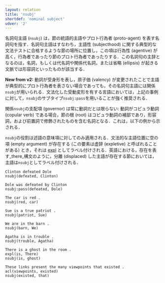 ```yaml
---
layout: relation
title: 'nsubj'
shortdef: 'nominal subject'
udver: '2'
---
```


名詞句主語 (`nsubj`) は，節の統語的主語やプロト行為者 (proto-agent) を表す名詞句を指す．名詞句主語はすなわち，主語性 (subjecthood) に関する典型的な文法テストに合格するような節の場所に位置し，この項は行為性 (agentive) が高く，行為者であったり節のプロト行為者であったりする．この名詞句の主辞となるのは，名詞，もしくは代名詞や関係代名詞，または省略 (ellipsis) が起きる文脈では形容詞といったものが該当する．

**New from v2:** 動詞が受身形を表し，原子価 (valency) が変更されたことで主語が典型的にプロト行為者を表さない場合であっても，その名詞句主語には関係`nsubj`が用いられる．文法化した受動変形を有する言語においては，上記の事例に対して，`nsubj`のサブタイプ`nsubj:pass`を用いることが強く推奨される．

関係`nsubj`の支配項 (governor) は常に動詞だとは限らない: 動詞がコピュラ動詞 (copular verb) である場合，節の根 (root) はコピュラ動詞の補部であり，形容詞，および前置詞で修飾されたものを含む名詞となる．これは，以下の例から示される．

`nsubj`の役割は述語の意味項に対してのみ適用される．文法的な主語位置に空の項 (empty argument) が存在する (この要素は虚辞 (expletive) と呼ばれることがある) とき，それは [expl]() としてラベル付けされる．英語における，存在を表す_there_構文のように，分離 (displaced) した主語が存在する節においては，主語は`nsubj`としてラベル付けされる．

~~~ sdparse
Clinton defeated Dole
nsubj(defeated, Clinton)
~~~

~~~ sdparse
Dole was defeated by Clinton
nsubj:pass(defeated, Dole)
~~~

~~~ sdparse
The car is red .
nsubj(red, car)
~~~

~~~ sdparse
Sue is a true patriot .
nsubj(patriot, Sue)
~~~

~~~ sdparse
We are in the barn .
nsubj(barn, We)
~~~

~~~ sdparse
Agatha is in trouble .
nsubj(trouble, Agatha)
~~~

~~~ sdparse
There is a ghost in the room .
expl(is, There)
nsubj(is, ghost)
~~~

~~~sdparse
These links present the many viewpoints that existed .
acl(viewpoints, existed)
nsubj(existed, that)
~~~

